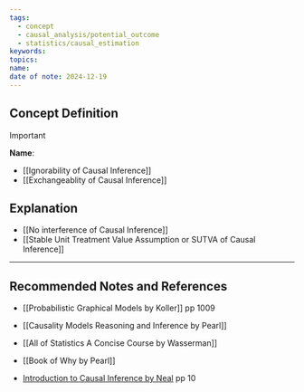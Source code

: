 ```yaml
---
tags:
  - concept
  - causal_analysis/potential_outcome
  - statistics/causal_estimation
keywords: 
topics: 
name: 
date of note: 2024-12-19
---
```


## Concept Definition

>[!important]
>**Name**: 


- [[Ignorability of Causal Inference]]
- [[Exchangeablity of Causal Inference]]


## Explanation


- [[No interference of Causal Inference]]
- [[Stable Unit Treatment Value Assumption or SUTVA of Causal Inference]]


-----------
##  Recommended Notes and References


- [[Probabilistic Graphical Models by Koller]] pp 1009
- [[Causality Models Reasoning and Inference by Pearl]]
- [[All of Statistics A Concise Course by Wasserman]]
- [[Book of Why by Pearl]]

- [Introduction to Causal Inference by Neal](https://www.bradyneal.com/causal-inference-course) pp 10